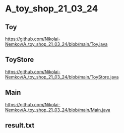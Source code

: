 # A_toy_shop_21_03_24

## Toy

https://github.com/Nikolai-Nemkov/A_toy_shop_21_03_24/blob/main/Toy.java

## ToyStore

https://github.com/Nikolai-Nemkov/A_toy_shop_21_03_24/blob/main/ToyStore.java

## Main

https://github.com/Nikolai-Nemkov/A_toy_shop_21_03_24/blob/main/Main.java

## result.txt

